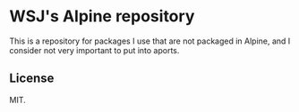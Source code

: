 # WSJ's Alpine repository

This is a repository for packages I use that are not packaged in Alpine, and I
consider not very important to put into aports.

## License

MIT.
